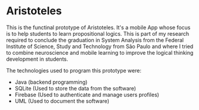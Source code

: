 # Aristoteles

This is the functinal prototype of Aristoteles. It's a mobile App whose focus is to help students to learn propositional logics. 
This is part of my research required to conclude the graduation in System Analysis from the Federal Institute of Science, Study and Technology from São Paulo and
where I tried to combine neuroscience and mobile learning to improve the logical thinking development in students. 


The technologies used to program this prototype were:
- Java (backend programming)
- SQLite (Used to store the data from the software)
- Firebase (Used to authenticate and manage users profiles)
- UML (Used to document the software)
